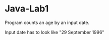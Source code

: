 # Java-Lab1
Program counts an age by an input date.

Input date has to look like "29 September 1996"
